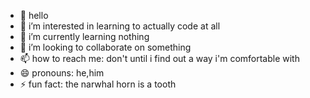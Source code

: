 - 👋 hello
- 👀 i’m interested in learning to actually code at all
- 🌱 i’m currently learning nothing
- 💞️ i’m looking to collaborate on something
- 📫 how to reach me: don't until i find out a way i'm comfortable with
- 😄 pronouns: he,him
- ⚡ fun fact: the narwhal horn is a tooth

